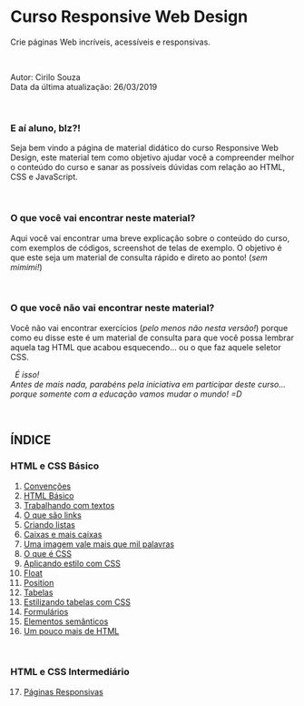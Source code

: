 # Curso Responsive Web Design
Crie páginas Web incríveis, acessíveis e responsivas.
  
  
&nbsp;
  

Autor: Cirilo Souza  
Data da última atualização: 26/03/2019
  
  
&nbsp;

### E aí aluno, blz?!

Seja bem vindo a página de material didático do curso Responsive Web Design, este material tem como objetivo ajudar você a compreender melhor o conteúdo do curso e sanar as possíveis dúvidas com relação ao HTML, CSS e JavaScript.
  
  
&nbsp;
### O que você vai encontrar neste material?
Aqui você vai encontrar uma breve explicação sobre o conteúdo do curso, com exemplos de códigos, screenshot de telas de exemplo. O objetivo é que este seja um material de consulta rápido e direto ao ponto! (*sem mimimi!*)
  
&nbsp;
### O que você não vai encontrar neste material?
Você não vai encontrar exercícios (*pelo menos não nesta versão!*) porque como eu disse este é um material de consulta para que você possa lembrar aquela tag HTML que acabou esquecendo... ou o que faz aquele seletor CSS.
  
  
&nbsp;
*É isso!*  
*Antes de mais nada, parabéns pela iniciativa em participar deste curso... porque somente com a educação vamos mudar o mundo! =D*
  
  
&nbsp;
## ÍNDICE

### HTML e CSS Básico
1. [Convenções](/doc/1-Convencoes.md)  
2. [HTML Básico](/doc/2-HTML-Basico.md)  
3. [Trabalhando com textos](/doc/3-Trabalhando-com-texto.md)  
4. [O que são links](/doc/4-O-que-são-links.md)  
5. [Criando listas](/doc/5-Criando-listas.md)  
6. [Caixas e mais caixas](/doc/6-Caixas-e-mais-caixas.md)   
7. [Uma imagem vale mais que mil palavras](/doc/7-Uma-imagem-vale-mais-que-mil-palavras.md)
8. [O que é CSS](/doc/8-O-que-é-CSS.md)  
9. [Aplicando estilo com CSS](/doc/9-Aplicando-estilo-com-CSS.md)  
10. [Float](/doc/10-Float.md)  
11. [Position](/doc/11-Position.md)  
12. [Tabelas](/doc/12-Tabelas.md)  
13. [Estilizando tabelas com CSS](/doc/13-Estilizando-tabelas-com-CSS.md)  
14. [Formulários](/doc/14-Formulários.md)  
15. [Elementos semânticos](/doc/15-Elementos-semânticos.md)  
16. [Um pouco mais de HTML](/doc/16-Um-pouco-mais-de-HTML.md)  
  
&nbsp;
  
### HTML e CSS Intermediário
17. [Páginas Responsivas](/doc/17-Páginas-Responsivas.md)  
  
 



